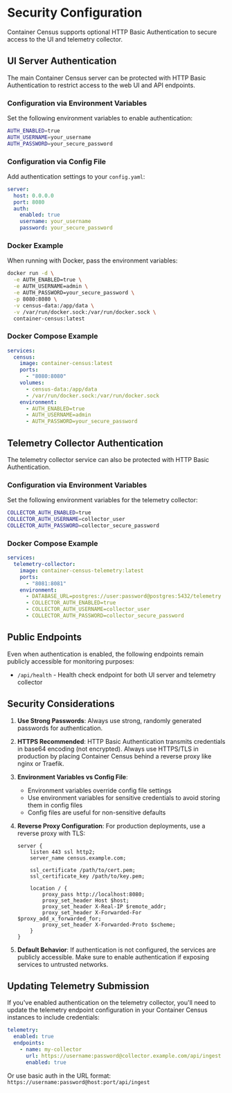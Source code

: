 # Security Configuration

Container Census supports optional HTTP Basic Authentication to secure access to the UI and telemetry collector.

## UI Server Authentication

The main Container Census server can be protected with HTTP Basic Authentication to restrict access to the web UI and API endpoints.

### Configuration via Environment Variables

Set the following environment variables to enable authentication:

```bash
AUTH_ENABLED=true
AUTH_USERNAME=your_username
AUTH_PASSWORD=your_secure_password
```

### Configuration via Config File

Add authentication settings to your `config.yaml`:

```yaml
server:
  host: 0.0.0.0
  port: 8080
  auth:
    enabled: true
    username: your_username
    password: your_secure_password
```

### Docker Example

When running with Docker, pass the environment variables:

```bash
docker run -d \
  -e AUTH_ENABLED=true \
  -e AUTH_USERNAME=admin \
  -e AUTH_PASSWORD=your_secure_password \
  -p 8080:8080 \
  -v census-data:/app/data \
  -v /var/run/docker.sock:/var/run/docker.sock \
  container-census:latest
```

### Docker Compose Example

```yaml
services:
  census:
    image: container-census:latest
    ports:
      - "8080:8080"
    volumes:
      - census-data:/app/data
      - /var/run/docker.sock:/var/run/docker.sock
    environment:
      - AUTH_ENABLED=true
      - AUTH_USERNAME=admin
      - AUTH_PASSWORD=your_secure_password
```

## Telemetry Collector Authentication

The telemetry collector service can also be protected with HTTP Basic Authentication.

### Configuration via Environment Variables

Set the following environment variables for the telemetry collector:

```bash
COLLECTOR_AUTH_ENABLED=true
COLLECTOR_AUTH_USERNAME=collector_user
COLLECTOR_AUTH_PASSWORD=collector_secure_password
```

### Docker Compose Example

```yaml
services:
  telemetry-collector:
    image: container-census-telemetry:latest
    ports:
      - "8081:8081"
    environment:
      - DATABASE_URL=postgres://user:password@postgres:5432/telemetry
      - COLLECTOR_AUTH_ENABLED=true
      - COLLECTOR_AUTH_USERNAME=collector_user
      - COLLECTOR_AUTH_PASSWORD=collector_secure_password
```

## Public Endpoints

Even when authentication is enabled, the following endpoints remain publicly accessible for monitoring purposes:

- `/api/health` - Health check endpoint for both UI server and telemetry collector

## Security Considerations

1. **Use Strong Passwords**: Always use strong, randomly generated passwords for authentication.

2. **HTTPS Recommended**: HTTP Basic Authentication transmits credentials in base64 encoding (not encrypted). Always use HTTPS/TLS in production by placing Container Census behind a reverse proxy like nginx or Traefik.

3. **Environment Variables vs Config File**:
   - Environment variables override config file settings
   - Use environment variables for sensitive credentials to avoid storing them in config files
   - Config files are useful for non-sensitive defaults

4. **Reverse Proxy Configuration**: For production deployments, use a reverse proxy with TLS:

   ```nginx
   server {
       listen 443 ssl http2;
       server_name census.example.com;

       ssl_certificate /path/to/cert.pem;
       ssl_certificate_key /path/to/key.pem;

       location / {
           proxy_pass http://localhost:8080;
           proxy_set_header Host $host;
           proxy_set_header X-Real-IP $remote_addr;
           proxy_set_header X-Forwarded-For $proxy_add_x_forwarded_for;
           proxy_set_header X-Forwarded-Proto $scheme;
       }
   }
   ```

5. **Default Behavior**: If authentication is not configured, the services are publicly accessible. Make sure to enable authentication if exposing services to untrusted networks.

## Updating Telemetry Submission

If you've enabled authentication on the telemetry collector, you'll need to update the telemetry endpoint configuration in your Container Census instances to include credentials:

```yaml
telemetry:
  enabled: true
  endpoints:
    - name: my-collector
      url: https://username:password@collector.example.com/api/ingest
      enabled: true
```

Or use basic auth in the URL format: `https://username:password@host:port/api/ingest`
